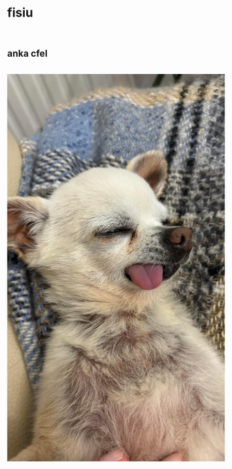 
<html>
  <head>
    
  </head>
  <body>
    <h1>fisiu</h1> <br>
    <h2>anka cfel</h2> <br>
    <img src="fis.jpg">
    
  </body>
</html>
